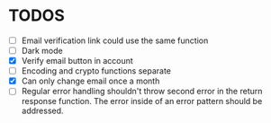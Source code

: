 # TODOS

- [ ] Email verification link could use the same function
- [ ] Dark mode
- [x] Verify email button in account
- [ ] Encoding and crypto functions separate
- [x] Can only change email once a month
- [ ] Regular error handling shouldn't throw second error in the return response
      function. The error inside of an error pattern should be addressed.
